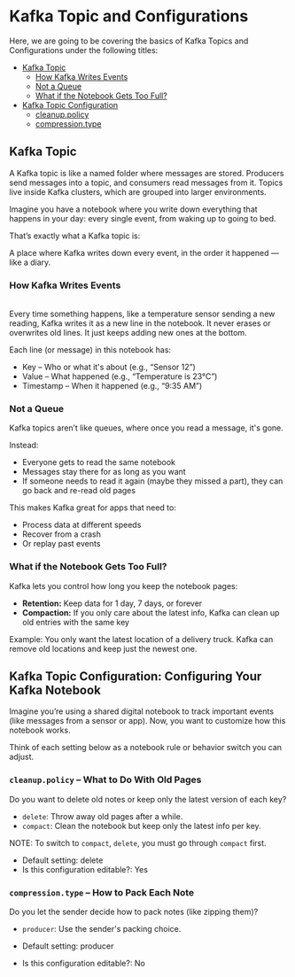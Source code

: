 # Kafka Topic and Configurations

Here, we are going to be covering the basics of Kafka Topics and Configurations under the following titles:

- [Kafka Topic](https://github.com/coredataengineers/CDE-BOOTCAMP/blob/main/12_apache_kafka/04-Kafka-Topic-and-Configurations.md#what-is-a-kafka-topic)
  - [How Kafka Writes Events](https://github.com/coredataengineers/CDE-BOOTCAMP/blob/main/12_apache_kafka/04-Kafka-Topic-and-Configurations.md#how-kafka-writes-events)
  - [Not a Queue](https://github.com/coredataengineers/CDE-BOOTCAMP/blob/main/12_apache_kafka/04-Kafka-Topic-and-Configurations.md#not-a-queue)
  - [What if the Notebook Gets Too Full?](https://github.com/coredataengineers/CDE-BOOTCAMP/blob/main/12_apache_kafka/04-Kafka-Topic-and-Configurations.md#what-if-the-notebook-gets-too-full)
- [Kafka Topic Configuration](https://github.com/coredataengineers/CDE-BOOTCAMP/blob/main/12_apache_kafka/04-Kafka-Topic-and-Configurations.md#Kafka-Topic-Configuration)
  - [cleanup.policy](https://github.com/coredataengineers/CDE-BOOTCAMP/blob/main/12_apache_kafka/04-Kafka-Topic-and-Configurations.md#cleanuppolicy--what-to-do-with-old-pages)
  - [compression.type](https://github.com/coredataengineers/CDE-BOOTCAMP/blob/main/12_apache_kafka/04-Kafka-Topic-and-Configurations.md#compressiontype--How-to-Pack-Each-Note)

## Kafka Topic

A Kafka topic is like a named folder where messages are stored.
Producers send messages into a topic, and consumers read messages from it.
Topics live inside Kafka clusters, which are grouped into larger environments.

Imagine you have a notebook where you write down everything that happens in your day: every single event, from waking up to going to bed.

That’s exactly what a Kafka topic is:

A place where Kafka writes down every event, in the order it happened — like a diary.

### How Kafka Writes Events

<br> Every time something happens, like a temperature sensor sending a new reading, Kafka writes it as a new line in the notebook.
It never erases or overwrites old lines. It just keeps adding new ones at the bottom.


Each line (or message) in this notebook has:

* Key – Who or what it's about (e.g., “Sensor 12”)
* Value – What happened (e.g., “Temperature is 23°C”)
* Timestamp – When it happened (e.g., “9:35 AM”)

### Not a Queue
Kafka topics aren’t like queues, where once you read a message, it's gone.

Instead:

* Everyone gets to read the same notebook
* Messages stay there for as long as you want
* If someone needs to read it again (maybe they missed a part), they can go back and re-read old pages

This makes Kafka great for apps that need to:

* Process data at different speeds
* Recover from a crash
* Or replay past events

### What if the Notebook Gets Too Full?
Kafka lets you control how long you keep the notebook pages:

* **Retention:** Keep data for 1 day, 7 days, or forever
* **Compaction:** If you only care about the latest info, Kafka can clean up old entries with the same key

Example: You only want the latest location of a delivery truck. Kafka can remove old locations and keep just the newest one.



## Kafka Topic Configuration: Configuring Your Kafka Notebook
Imagine you’re using a shared digital notebook to track important events (like messages from a sensor or app). Now, you want to customize how this notebook works.


Think of each setting below as a notebook rule or behavior switch you can adjust.

 ### `cleanup.policy` – What to Do With Old Pages

Do you want to delete old notes or keep only the latest version of each key?

* `delete`: Throw away old pages after a while.
* `compact`: Clean the notebook but keep only the latest info per key.

NOTE: To switch to `compact`, `delete`, you must go through `compact` first.

* Default setting: delete
* Is this configuration editable?: Yes


### `compression.type` – How to Pack Each Note

Do you let the sender decide how to pack notes (like zipping them)?

* `producer`: Use the sender's packing choice.

* Default setting: producer
* Is this configuration editable?: No

